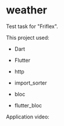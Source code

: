 # weather

Test task for "Friflex".

This project used:
  * Dart
  * Flutter

  * http
  * import_sorter
  * bloc
  * flutter_bloc

Application video:

